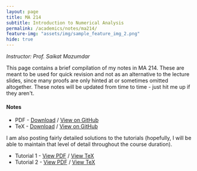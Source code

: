 ```yaml
---
layout: page
title: MA 214
subtitle: Introduction to Numerical Analysis
permalink: /academics/notes/ma214/
feature-img: "assets/img/sample_feature_img_2.png"
hide: true
---
```

<i>Instructor: Prof. Saikat Mazumdar</i>

This page contains a brief compilation of my notes in MA 214. These are meant to be used for quick revision and not as an alternative to the lecture slides, since many proofs are only hinted at or sometimes omitted altogether. These notes will be updated from time to time - just hit me up if they aren't.

<h4>Notes</h4>

<ul>
<li>PDF - <a href="https://omprabhu31.github.io/academics/notes/ma214/ma214notes.pdf">Download</a> / <a href="https://github.com/omprabhu31/omprabhu31.github.io/blob/master/academics/notes/ma214/ma214notes.pdf">View on GitHub</a></li>
<li>TeX - <a href="https://omprabhu31.github.io/academics/notes/ma214/ma214notes.tex">Download</a> / <a href="https://github.com/omprabhu31/omprabhu31.github.io/blob/master/academics/notes/ma214/ma214notes.tex">View on GitHub</a></li>
</ul>

I am also posting fairly detailed solutions to the tutorials (hopefully, I will be able to maintain that level of detail throughout the course duration).

<ul>
<li>Tutorial 1 - <a href="https://omprabhu31.github.io/academics/notes/ma214/tutorials/problemset1.pdf">View PDF</a> / <a href="https://github.com/omprabhu31/omprabhu31.github.io/blob/master/academics/notes/ma214/tutorials/problemset1.tex">View TeX</a></li>
<li>Tutorial 2 - <a href="https://omprabhu31.github.io/academics/notes/ma214/tutorials/problemset2.pdf">View PDF</a> / <a href="https://github.com/omprabhu31/omprabhu31.github.io/blob/master/academics/notes/ma214/tutorials/problemset2.tex">View TeX</a></li>
</ul>
